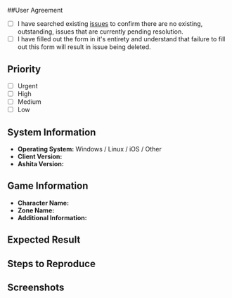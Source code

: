 ##User Agreement
<!-- Checking the boxes below confirms that you agree to the following: !-->
- [ ] I have searched existing [issues](https://gitlab.com/ffxiwings/wings/-/issues) to confirm there are no existing, outstanding, issues that are currently pending resolution.
- [ ] I have filled out the form in it's entirety and understand that failure to fill out this form will result in issue being deleted.
 
## Priority
<!-- Select a priority based on your best possible assessment of the issue. !-->
- [ ] Urgent
- [ ] High
- [ ] Medium
- [ ] Low

## System Information
- **Operating System:** Windows / Linux / iOS / Other
- **Client Version:** 
- **Ashita Version:**

## Game Information
- **Character Name:**
- **Zone Name:**
- **Additional Information:**

## Expected Result

## Steps to Reproduce

## Screenshots

